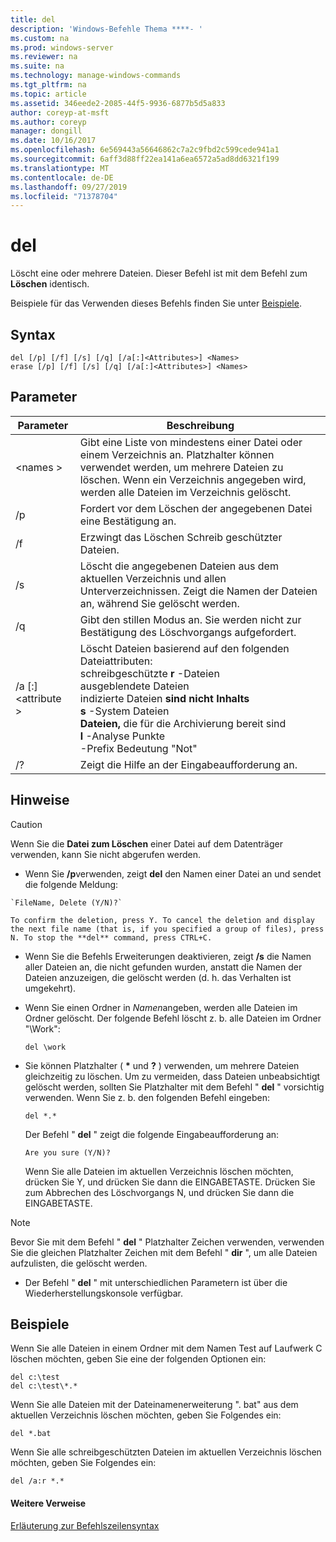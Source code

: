 ```yaml
---
title: del
description: 'Windows-Befehle Thema ****- '
ms.custom: na
ms.prod: windows-server
ms.reviewer: na
ms.suite: na
ms.technology: manage-windows-commands
ms.tgt_pltfrm: na
ms.topic: article
ms.assetid: 346eede2-2085-44f5-9936-6877b5d5a833
author: coreyp-at-msft
ms.author: coreyp
manager: dongill
ms.date: 10/16/2017
ms.openlocfilehash: 6e569443a56646862c7a2c9fbd2c599cede941a1
ms.sourcegitcommit: 6aff3d88ff22ea141a6ea6572a5ad8dd6321f199
ms.translationtype: MT
ms.contentlocale: de-DE
ms.lasthandoff: 09/27/2019
ms.locfileid: "71378704"
---
```

# <a name="del"></a>del



Löscht eine oder mehrere Dateien. Dieser Befehl ist mit dem Befehl zum **Löschen** identisch.

Beispiele für das Verwenden dieses Befehls finden Sie unter [Beispiele](#BKMK_examples).

## <a name="syntax"></a>Syntax

```
del [/p] [/f] [/s] [/q] [/a[:]<Attributes>] <Names>
erase [/p] [/f] [/s] [/q] [/a[:]<Attributes>] <Names>
```

## <a name="parameters"></a>Parameter

|Parameter|Beschreibung|
|---------|-----------|
|\<names >|Gibt eine Liste von mindestens einer Datei oder einem Verzeichnis an. Platzhalter können verwendet werden, um mehrere Dateien zu löschen. Wenn ein Verzeichnis angegeben wird, werden alle Dateien im Verzeichnis gelöscht.|
|/p|Fordert vor dem Löschen der angegebenen Datei eine Bestätigung an.|
|/f|Erzwingt das Löschen Schreib geschützter Dateien.|
|/s|Löscht die angegebenen Dateien aus dem aktuellen Verzeichnis und allen Unterverzeichnissen. Zeigt die Namen der Dateien an, während Sie gelöscht werden.|
|/q|Gibt den stillen Modus an. Sie werden nicht zur Bestätigung des Löschvorgangs aufgefordert.|
|/a [:] \<attribute >|Löscht Dateien basierend auf den folgenden Dateiattributen:</br>schreibgeschützte **r** -Dateien</br>ausgeblendete Dateien</br>indizierte Dateien **sind nicht Inhalts**</br>**s** -System Dateien</br>**Dateien,** die für die Archivierung bereit sind</br>**l** -Analyse Punkte</br>-Prefix Bedeutung "Not"|
|/?|Zeigt die Hilfe an der Eingabeaufforderung an.|

## <a name="remarks"></a>Hinweise

> [!CAUTION]
> Wenn Sie die **Datei zum Löschen** einer Datei auf dem Datenträger verwenden, kann Sie nicht abgerufen werden.
> -   Wenn Sie **/p**verwenden, zeigt **del** den Namen einer Datei an und sendet die folgende Meldung:

    `FileName, Delete (Y/N)?`

    To confirm the deletion, press Y. To cancel the deletion and display the next file name (that is, if you specified a group of files), press N. To stop the **del** command, press CTRL+C.
- Wenn Sie die Befehls Erweiterungen deaktivieren, zeigt **/s** die Namen aller Dateien an, die nicht gefunden wurden, anstatt die Namen der Dateien anzuzeigen, die gelöscht werden (d. h. das Verhalten ist umgekehrt).
- Wenn Sie einen Ordner in *Namen*angeben, werden alle Dateien im Ordner gelöscht. Der folgende Befehl löscht z. b. alle Dateien im Ordner "\Work":  
  ```
  del \work
  ```  
- Sie können Platzhalter ( **&#42;** und **?** ) verwenden, um mehrere Dateien gleichzeitig zu löschen. Um zu vermeiden, dass Dateien unbeabsichtigt gelöscht werden, sollten Sie Platzhalter mit dem Befehl " **del** " vorsichtig verwenden. Wenn Sie z. b. den folgenden Befehl eingeben:  
  ```
  del *.*
  ```  
  Der Befehl " **del** " zeigt die folgende Eingabeaufforderung an:

  `Are you sure (Y/N)?`

  Wenn Sie alle Dateien im aktuellen Verzeichnis löschen möchten, drücken Sie Y, und drücken Sie dann die EINGABETASTE. Drücken Sie zum Abbrechen des Löschvorgangs N, und drücken Sie dann die EINGABETASTE.

> [!NOTE]
> Bevor Sie mit dem Befehl " **del** " Platzhalter Zeichen verwenden, verwenden Sie die gleichen Platzhalter Zeichen mit dem Befehl " **dir** ", um alle Dateien aufzulisten, die gelöscht werden.
> -   Der Befehl " **del** " mit unterschiedlichen Parametern ist über die Wiederherstellungskonsole verfügbar.

## <a name="BKMK_examples"></a>Beispiele

Wenn Sie alle Dateien in einem Ordner mit dem Namen Test auf Laufwerk C löschen möchten, geben Sie eine der folgenden Optionen ein:
```
del c:\test
del c:\test\*.*
```
Wenn Sie alle Dateien mit der Dateinamenerweiterung ". bat" aus dem aktuellen Verzeichnis löschen möchten, geben Sie Folgendes ein:
```
del *.bat
```
Wenn Sie alle schreibgeschützten Dateien im aktuellen Verzeichnis löschen möchten, geben Sie Folgendes ein:
```
del /a:r *.*
```

#### <a name="additional-references"></a>Weitere Verweise

[Erläuterung zur Befehlszeilensyntax](command-line-syntax-key.md)

